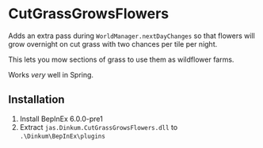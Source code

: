 # CutGrassGrowsFlowers

Adds an extra pass during `WorldManager.nextDayChanges` so that flowers will grow overnight on cut grass with two chances per tile per night.

This lets you mow sections of grass to use them as wildflower farms.

Works *very* well in Spring.

## Installation

1. Install BepInEx 6.0.0-pre1
2. Extract `jas.Dinkum.CutGrassGrowsFlowers.dll` to `.\Dinkum\BepInEx\plugins`
